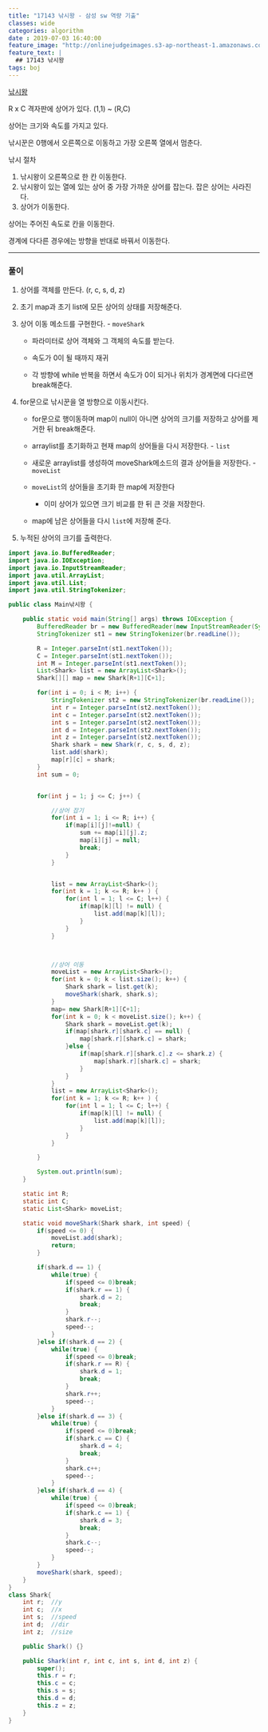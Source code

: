 ```yaml
---
title: "17143 낚시왕 - 삼성 sw 역량 기출"
classes: wide
categories: algorithm
date : 2019-07-03 16:40:00
feature_image: "http://onlinejudgeimages.s3-ap-northeast-1.amazonaws.com/images/big-square.png"
feature_text: |
  ## 17143 낚시왕
tags: boj
---
```


[낚시왕](https://www.acmicpc.net/problem/17143)

R x C 격자판에 상어가 있다. (1,1) ~ (R,C)

상어는 크기와 속도를 가지고 있다.

낚시꾼은 0행에서 오른쪽으로 이동하고 가장 오른쪽 열에서 멈춘다.

낚시 절차

1. 낚시왕이 오른쪽으로 한 칸 이동한다.
2. 낚시왕이 있는 열에 있는 상어 중 가장 가까운 상어를 잡는다. 잡은 상어는 사라진다.
3. 상어가 이동한다.

상어는 주어진 속도로 칸을 이동한다.

경계에 다다른 경우에는 방향을 반대로 바꿔서 이동한다.

---

### 풀이

1. 상어를 객체를 만든다. (r, c, s, d, z)

2.  초기 map과 초기 list에 모든 상어의 상태를 저장해준다.

3.  상어 이동 메소드를 구현한다. - `moveShark`

    - 파라미터로 상어 객체와 그 객체의 속도를 받는다.

    - 속도가 0이 될 때까지 재귀

    - 각 방향에 while 반복을 하면서 속도가 0이 되거나 위치가 경계면에 다다르면 break해준다.

4. for문으로 낚시꾼을 열 방향으로 이동시킨다.

    - for문으로 행이동하며 map이 null이 아니면 상어의 크기를 저장하고 상어를 제거한 뒤 break해준다.

    - arraylist를 초기화하고 현재 map의 상어들을 다시 저장한다. - `list`

    - 새로운 arraylist를 생성하여 moveShark메소드의 결과 상어들을 저장한다. - `moveList`

    - `moveList`의 상어들을 초기화 한 map에 저장한다

        - 이미 상어가 있으면 크기 비교를 한 뒤 큰 것을 저장한다.

    - map에 남은 상어들을 다시 `list`에 저장해 준다.

5. 누적된 상어의 크기를 출력한다.

```java
import java.io.BufferedReader;
import java.io.IOException;
import java.io.InputStreamReader;
import java.util.ArrayList;
import java.util.List;
import java.util.StringTokenizer;

public class Main낚시왕 {

	public static void main(String[] args) throws IOException {
		BufferedReader br = new BufferedReader(new InputStreamReader(System.in));
		StringTokenizer st1 = new StringTokenizer(br.readLine());

		R = Integer.parseInt(st1.nextToken());
		C = Integer.parseInt(st1.nextToken());
		int M = Integer.parseInt(st1.nextToken());
		List<Shark> list = new ArrayList<Shark>();
		Shark[][] map = new Shark[R+1][C+1];

		for(int i = 0; i < M; i++) {
			StringTokenizer st2 = new StringTokenizer(br.readLine());
			int r = Integer.parseInt(st2.nextToken());
			int c = Integer.parseInt(st2.nextToken());
			int s = Integer.parseInt(st2.nextToken());
			int d = Integer.parseInt(st2.nextToken());
			int z = Integer.parseInt(st2.nextToken());
			Shark shark = new Shark(r, c, s, d, z);
			list.add(shark);
			map[r][c] = shark;
		}
		int sum = 0;


		for(int j = 1; j <= C; j++) {

			//상어 잡기
			for(int i = 1; i <= R; i++) {
				if(map[i][j]!=null) {
					sum += map[i][j].z;
					map[i][j] = null;
					break;
				}
			}


			list = new ArrayList<Shark>();
			for(int k = 1; k <= R; k++ ) {
				for(int l = 1; l <= C; l++) {
					if(map[k][l] != null) {
						list.add(map[k][l]);
					}
				}
			}



			//상어 이동
			moveList = new ArrayList<Shark>();
			for(int k = 0; k < list.size(); k++) {
				Shark shark = list.get(k);
				moveShark(shark, shark.s);
			}
			map= new Shark[R+1][C+1];
			for(int k = 0; k < moveList.size(); k++) {
				Shark shark = moveList.get(k);
				if(map[shark.r][shark.c] == null) {
					map[shark.r][shark.c] = shark;
				}else {
					if(map[shark.r][shark.c].z <= shark.z) {
						map[shark.r][shark.c] = shark;
					}
				}
			}
			list = new ArrayList<Shark>();
			for(int k = 1; k <= R; k++ ) {
				for(int l = 1; l <= C; l++) {
					if(map[k][l] != null) {
						list.add(map[k][l]);
					}
				}
			}

		}

		System.out.println(sum);
	}

	static int R;
	static int C;
	static List<Shark> moveList;

	static void moveShark(Shark shark, int speed) {
		if(speed <= 0) {
			moveList.add(shark);
			return;
		}

		if(shark.d == 1) {
			while(true) {
				if(speed <= 0)break;
				if(shark.r == 1) {
					shark.d = 2;
					break;
				}
				shark.r--;
				speed--;
			}
		}else if(shark.d == 2) {
			while(true) {
				if(speed <= 0)break;
				if(shark.r == R) {
					shark.d = 1;
					break;
				}
				shark.r++;
				speed--;
			}
		}else if(shark.d == 3) {
			while(true) {
				if(speed <= 0)break;
				if(shark.c == C) {
					shark.d = 4;
					break;
				}
				shark.c++;
				speed--;
			}
		}else if(shark.d == 4) {
			while(true) {
				if(speed <= 0)break;
				if(shark.c == 1) {
					shark.d = 3;
					break;
				}
				shark.c--;
				speed--;
			}
		}
		moveShark(shark, speed);
	}
}
class Shark{
	int r;	//y
	int c;	//x
	int s;	//speed
	int d;	//dir
	int z;	//size

	public Shark() {}

	public Shark(int r, int c, int s, int d, int z) {
		super();
		this.r = r;
		this.c = c;
		this.s = s;
		this.d = d;
		this.z = z;
	}
}

```
